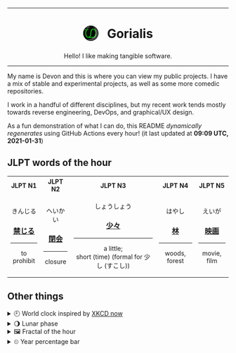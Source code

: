 ***

<h1 align="center">
<sub>
    <img src="readme/resources/avatar.png" height="36">
</sub>
&nbsp;
Gorialis
</h1>
<p align="center">
Hello! I like making tangible software.
</p>

***

My name is Devon and this is where you can view my public projects. I have a mix of stable and experimental projects, as well as some more comedic repositories.

I work in a handful of different disciplines, but my recent work tends mostly towards reverse engineering, DevOps, and graphical/UX design.

As a fun demonstration of what I can do, this README *dynamically regenerates* using GitHub Actions every hour! (it last updated at **09:09 UTC, 2021-01-31**)

<h2>JLPT words of the hour</h2>
<table>
    <tr>
        <th>JLPT N1</th>
        <th>JLPT N2</th>
        <th>JLPT N3</th>
        <th>JLPT N4</th>
        <th>JLPT N5</th>
    </tr>
    <tr>
        <td>
            <p align="center">きんじる</p>
            <h3 align="center"><b><a href="https://jisho.org/search/%E7%A6%81%E3%81%98%E3%82%8B">禁じる</a></b></h3>
            <hr>
            <p align="center">to prohibit</p>
        </td>
        <td>
            <p align="center">へいかい</p>
            <h3 align="center"><b><a href="https://jisho.org/search/%E9%96%89%E4%BC%9A">閉会</a></b></h3>
            <hr>
            <p align="center">closure</p>
        </td>
        <td>
            <p align="center">しょうしょう</p>
            <h3 align="center"><b><a href="https://jisho.org/search/%E5%B0%91%E3%80%85">少々</a></b></h3>
            <hr>
            <p align="center">a little;<br> short (time) (formal for 少し (すこし))</p>
        </td>
        <td>
            <p align="center">はやし</p>
            <h3 align="center"><b><a href="https://jisho.org/search/%E6%9E%97">林</a></b></h3>
            <hr>
            <p align="center">woods,<wbr> forest</p>
        </td>
        <td>
            <p align="center">えいが</p>
            <h3 align="center"><b><a href="https://jisho.org/search/%E6%98%A0%E7%94%BB">映画</a></b></h3>
            <hr>
            <p align="center">movie,<wbr> film</p>
        </td>
    </tr>
</table>

<h2>Other things</h2>
<details>
<summary>🕘  World clock inspired by <a href="https://xkcd.com/now">XKCD now</a></summary>

> <img src="generated/now.png" width="512">

</details>
<details>
<summary>🌖 Lunar phase</summary>

The moon is approximately 63.58% through its phase (Waning Gibbous).

</details>
<details>
<summary>&#x1f5bc; Fractal of the hour</summary>

> <img src="generated/fractal.png" width="512">

</details>
<details>
<summary>&#x23f2; Year percentage bar</summary>
<pre><code>2021 [█▁▁▁▁▁▁▁▁▁▁▁▁▁▁▁▁▁▁▁] 8.32%</code></pre>
</details>
